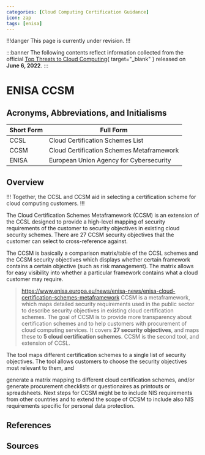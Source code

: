 ```yaml
---
categories: [Cloud Computing Certification Guidance]
icon: zap
tags: [enisa]
---
```


!!!danger
This page is currently under revision.
!!!

:::banner
The following contents reflect information collected from the official [Top Threats to Cloud Computing](https://cloudsecurityalliance.org/download/artifacts/top-threats-to-cloud-computing-pandemic-eleven){ target="_blank" } released on **June 6, 2022**.
:::

# ENISA CCSM

## Acronyms, Abbreviations, and Initialisms

| Short Form | Full Form |
| - | - |
| CCSL | Cloud Certification Schemes List |
| CCSM | Cloud Certification Schemes Metaframework |
| ENISA | European Union Agency for Cybersecurity |

## Overview

!!!
Together, the CCSL and CCSM aid in selecting a certification scheme for cloud computing customers.
!!!

The Cloud Certification Schemes Metaframework (CCSM) is an extension of the CCSL designed to provide a high-level mapping of security requirements of the customer to security objectives in existing cloud security schemes. There are 27 CCSM security objectives that the customer can select to cross-reference against.

The CCSM is basically a comparison matrix/table of the CCSL schemes and the CCSM security objectives which displays whether certain framework contains a certain objective (such as risk management). The matrix allows for easy visibility into whether a particular framework contains what a cloud customer may require.

> https://www.enisa.europa.eu/news/enisa-news/enisa-cloud-certification-schemes-metaframework
CCSM is a metaframework, which maps detailed security requirements used in the public sector to describe security objectives in existing cloud certification schemes. The goal of CCSM is to provide more transparency about certification schemes and to help customers with procurement of cloud computing services.
It covers **27 security objectives**, and maps these to **5 cloud certification schemes**.
CCSM is the second tool, and extension of CCSL.

The tool maps different certification schemes to a single list of security objectives. The tool allows customers to choose the security objectives most relevant to them, and

generate a matrix mapping to different cloud certification schemes, and/or
generate procurement checklists or questionaires as printouts or spreadsheets.
Next steps for CCSM might be to include NIS requirements from other countries and to extend the scope of CCSM to include also NIS requirements specific for personal data protection.

## References



## Sources